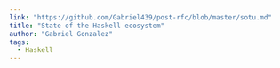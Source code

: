 ```yaml
---
link: "https://github.com/Gabriel439/post-rfc/blob/master/sotu.md"
title: "State of the Haskell ecosystem"
author: "Gabriel Gonzalez"
tags:
  - Haskell
---
```

